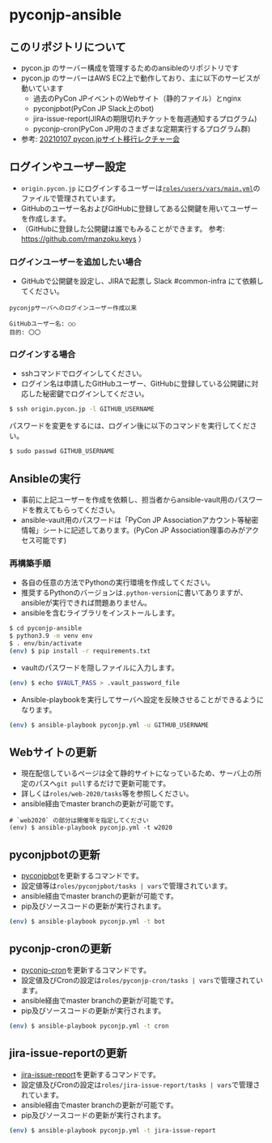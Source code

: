 # pyconjp-ansible

## このリポジトリについて

* pycon.jp のサーバー構成を管理するためのansibleのリポジトリです
* pycon.jp のサーバーはAWS EC2上で動作しており、主に以下のサービスが動いています
  * 過去のPyCon JPイベントのWebサイト（静的ファイル）とnginx
  * pyconjpbot(PyCon JP Slack上のbot)
  * jira-issue-report(JIRAの期限切れチケットを毎週通知するプログラム)
  * pyconjp-cron(PyCon JP用のさまざまな定期実行するプログラム群)
* 参考: [20210107 pycon.jpサイト移行レクチャー会](https://docs.google.com/document/d/1kVpYvLArSLhr4L037J6Jvhh1F1lHgwoHNsPY90cDCWU/edit)

## ログインやユーザー設定
* `origin.pycon.jp` にログインするユーザーは[`roles/users/vars/main.yml`](https://github.com/pyconjp/pyconjp-ansible/blob/master/roles/users/vars/main.yml)のファイルで管理されています。
* GitHubのユーザー名およびGitHubに登録してある公開鍵を用いてユーザーを作成します。
* （GitHubに登録した公開鍵は誰でもみることができます。 参考: https://github.com/rmanzoku.keys ）

### ログインユーザーを追加したい場合
* GitHubで公開鍵を設定し、JIRAで起票し Slack #common-infra にて依頼してください。

```
pyconjpサーバへのログインユーザー作成以来

GitHubユーザー名: ○○
目的: 〇〇
```


### ログインする場合
* sshコマンドでログインしてください。
* ログイン名は申請したGitHubユーザー、GitHubに登録している公開鍵に対応した秘密鍵でログインしてください。

```bash
$ ssh origin.pycon.jp -l GITHUB_USERNAME
```

パスワードを変更をするには、ログイン後に以下のコマンドを実行してください。
```bash
$ sudo passwd GITHUB_USERNAME
```

## Ansibleの実行

* 事前に上記ユーザーを作成を依頼し、担当者からansible-vault用のパスワードを教えてもらってください。
* ansible-vault用のパスワードは「PyCon JP Associationアカウント等秘密情報」シートに記述してあります。(PyCon JP Association理事のみがアクセス可能です)

### 再構築手順

* 各自の任意の方法でPythonの実行環境を作成してください。
* 推奨するPythonのバージョンは`.python-version`に書いてありますが、ansibleが実行できれば問題ありません。
* ansibleを含むライブラリをインストールします。

```bash
$ cd pyconjp-ansible
$ python3.9 -m venv env
$ . env/bin/activate
(env) $ pip install -r requirements.txt
```

* vaultのパスワードを隠しファイルに入力します。

```bash
(env) $ echo $VAULT_PASS > .vault_password_file
```

* Ansible-playbookを実行してサーバへ設定を反映させることができるようになります。

```bash
(env) $ ansible-playbook pyconjp.yml -u GITHUB_USERNAME
```

## Webサイトの更新

* 現在配信しているページは全て静的サイトになっているため、サーバ上の所定のパスへ`git pull`するだけで更新可能です。
* 詳しくは`roles/web-2020/tasks`等を参照しください。
* ansible経由でmaster branchの更新が可能です。

```
# `web2020` の部分は開催年を指定してください
(env) $ ansible-playbook pyconjp.yml -t w2020
```

## pyconjpbotの更新

* [pyconjpbot](https://github.com/pyconjp/pyconjpbot)を更新するコマンドです。
* 設定値等は`roles/pyconjpbot/tasks | vars`で管理されています。
* ansible経由でmaster branchの更新が可能です。
* pip及びソースコードの更新が実行されます。

```bash
(env) $ ansible-playbook pyconjp.yml -t bot
```

## pyconjp-cronの更新

* [pyconjp-cron](https://github.com/pyconjp/pyconjp-cron)を更新するコマンドです。
* 設定値及びCronの設定は`roles/pyconjp-cron/tasks | vars`で管理されています。
* ansible経由でmaster branchの更新が可能です。
* pip及びソースコードの更新が実行されます。

```bash
(env) $ ansible-playbook pyconjp.yml -t cron
```

## jira-issue-reportの更新

* [jira-issue-report](https://github.com/pyconjp/jira-issue-report)を更新するコマンドです。
* 設定値及びCronの設定は`roles/jira-issue-report/tasks | vars`で管理されています。
* ansible経由でmaster branchの更新が可能です。
* pip及びソースコードの更新が実行されます。

```bash
(env) $ ansible-playbook pyconjp.yml -t jira-issue-report
```

